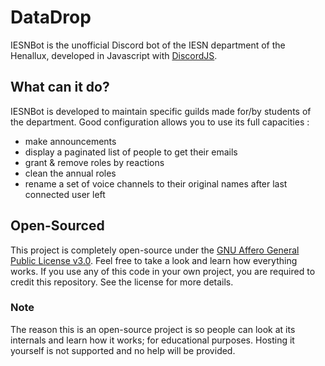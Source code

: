 # DataDrop
IESNBot is the unofficial Discord bot of the IESN department of the Henallux, developed in Javascript with [DiscordJS](https://github.com/discordjs/discord.js).

## What can it do?
IESNBot is developed to maintain specific guilds made for/by students of the department.
Good configuration allows you to use its full capacities :
- make announcements
- display a paginated list of people to get their emails
- grant & remove roles by reactions
- clean the annual roles
- rename a set of voice channels to their original names after last connected user left

## Open-Sourced
This project is completely open-source under the [GNU Affero General Public License v3.0](./LICENSE). Feel free to take a look and learn how everything works. If you use any of this code in your own project, you are required to credit this repository. See the license for more details.

### Note
The reason this is an open-source project is so people can look at its internals and learn how it works; for educational purposes. Hosting it yourself is not supported and no help will be provided.
